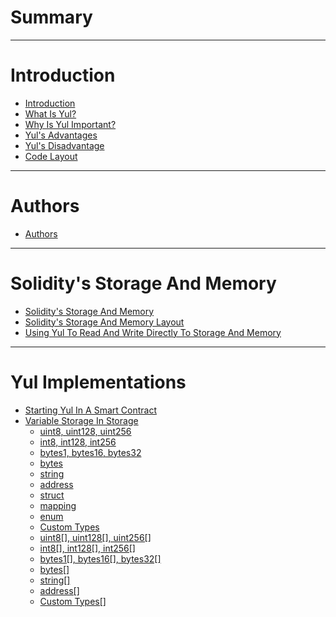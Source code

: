 # Summary

---

# Introduction
- [Introduction](1-introduction/1-1-introduction.md)
- [What Is Yul?](1-introduction/1-2-what-is-yul.md)
- [Why Is Yul Important?](1-introduction/1-3-why-is-yul-important.md)
- [Yul's Advantages](1-introduction/1-4-yul's-advantages.md)
- [Yul's Disadvantage](1-introduction/1-5-yul's-disadvantage.md)
- [Code Layout](1-introduction/1-6-code-layout.md)

---

# Authors
- [Authors](2-authors/2-1-authors.md)

---

# Solidity's Storage And Memory
- [Solidity's Storage And Memory](3-solidity's-storage-and-memory/3-1-solidity's-storage-and-memory.md)
- [Solidity's Storage And Memory Layout](3-solidity's-storage-and-memory/3-2-solidity's-storage-and-memory-layout.md)
- [Using Yul To Read And Write Directly To Storage And Memory](3-solidity's-storage-and-memory/3-3-using-yul-to-read-and-write-directly-to-storage-and-memory.md)

---

# Yul Implementations
- [Starting Yul In A Smart Contract](4-yul-implementations/4-1-starting-yul-in-a-solidity-contract.md)
- [Variable Storage In Storage](4-yul-implementations/4-2-variable-storage-in-storage/4-2-0-variable-storage-in-storage.md)
  - [uint8, uint128, uint256](4-yul-implementations/4-2-variable-storage-in-storage/4-2-1-uint8-uint128-uint256.md)
  - [int8, int128, int256](4-yul-implementations/4-2-variable-storage-in-storage/4-2-2-int8-int128-int256.md)
  - [bytes1, bytes16, bytes32](4-yul-implementations/4-2-variable-storage-in-storage/4-2-3-bytes1-bytes16-bytes32.md)
  - [bytes](4-yul-implementations/4-2-variable-storage-in-storage/4-2-4-bytes.md)
  - [string](4-yul-implementations/4-2-variable-storage-in-storage/4-2-5-string.md)
  - [address](4-yul-implementations/4-2-variable-storage-in-storage/4-2-6-address.md)
  - [struct](4-yul-implementations/4-2-variable-storage-in-storage/4-2-7-struct.md)
  - [mapping](4-yul-implementations/4-2-variable-storage-in-storage/4-2-8-mapping.md)
  - [enum](4-yul-implementations/4-2-variable-storage-in-storage/4-2-9-enum.md)
  - [Custom Types](4-yul-implementations/4-2-variable-storage-in-storage/4-2-10-custom-types.md)
  - [uint8[], uint128[], uint256[]](4-yul-implementations/4-2-variable-storage-in-storage/4-2-11-uint8%5B%5D-uint128%5B%5D-uint256%5B%5D.md)
  - [int8[], int128[], int256[]](4-yul-implementations/4-2-variable-storage-in-storage/4-2-12-int8%5B%5D-int128%5B%5D-int256%5B%5D.md)
  - [bytes1[], bytes16[], bytes32[]](4-yul-implementations/4-2-variable-storage-in-storage/4-2-13-bytes1%5B%5D-bytes16%5B%5D-bytes32%5B%5D.md)
  - [bytes[]](4-yul-implementations/4-2-variable-storage-in-storage/4-2-14-bytes%5B%5D.md)
  - [string[]](4-yul-implementations/4-2-variable-storage-in-storage/4-2-15-string%5B%5D.md)
  - [address[]](4-yul-implementations/4-2-variable-storage-in-storage/4-2-16-address%5B%5D.md)
  - [Custom Types[]](4-yul-implementations/4-2-variable-storage-in-storage/4-2-17-custom-types%5B%5D.md)